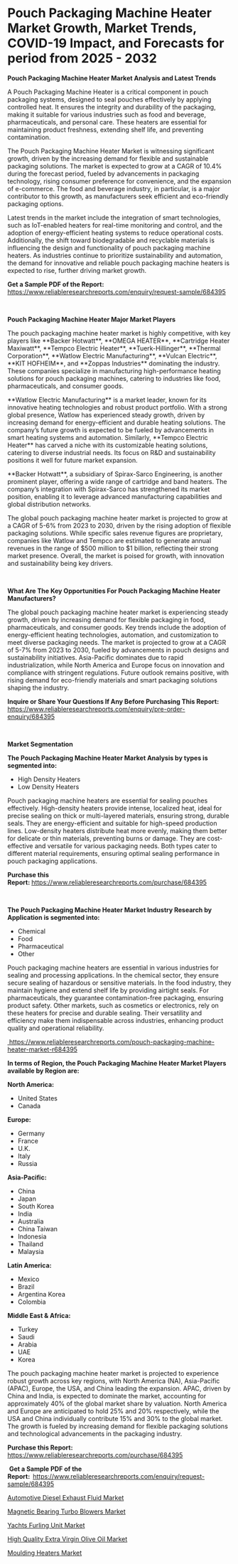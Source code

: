 <p><h1>Pouch Packaging Machine Heater Market Growth, Market Trends, COVID-19 Impact, and Forecasts for period from 2025 - 2032</h1></p><p><strong>Pouch Packaging Machine Heater Market Analysis and Latest Trends</strong></p>
<p><p>A Pouch Packaging Machine Heater is a critical component in pouch packaging systems, designed to seal pouches effectively by applying controlled heat. It ensures the integrity and durability of the packaging, making it suitable for various industries such as food and beverage, pharmaceuticals, and personal care. These heaters are essential for maintaining product freshness, extending shelf life, and preventing contamination.</p><p>The Pouch Packaging Machine Heater Market is witnessing significant growth, driven by the increasing demand for flexible and sustainable packaging solutions. The market is expected to grow at a CAGR of 10.4% during the forecast period, fueled by advancements in packaging technology, rising consumer preference for convenience, and the expansion of e-commerce. The food and beverage industry, in particular, is a major contributor to this growth, as manufacturers seek efficient and eco-friendly packaging options.</p><p>Latest trends in the market include the integration of smart technologies, such as IoT-enabled heaters for real-time monitoring and control, and the adoption of energy-efficient heating systems to reduce operational costs. Additionally, the shift toward biodegradable and recyclable materials is influencing the design and functionality of pouch packaging machine heaters. As industries continue to prioritize sustainability and automation, the demand for innovative and reliable pouch packaging machine heaters is expected to rise, further driving market growth.</p></p>
<p><strong>Get a Sample PDF of the Report:&nbsp;</strong> <a href="https://www.reliableresearchreports.com/enquiry/request-sample/684395?utm_campaign=31&utm_medium=2&utm_source=Github&utm_content=ia&utm_term=20012025&utm_id=pouch-packaging-machine-heater">https://www.reliableresearchreports.com/enquiry/request-sample/684395</a></p>
<p>&nbsp;</p>
<p><strong>Pouch Packaging Machine Heater Major Market Players</strong></p>
<p><p>The pouch packaging machine heater market is highly competitive, with key players like **Backer Hotwatt**, **OMEGA HEATER**, **Cartridge Heater Maxiwatt**, **Tempco Electric Heater**, **Tuerk-Hillinger**, **Thermal Corporation**, **Watlow Electric Manufacturing**, **Vulcan Electric**, **KIT HOFHEIM**, and **Zoppas Industries** dominating the industry. These companies specialize in manufacturing high-performance heating solutions for pouch packaging machines, catering to industries like food, pharmaceuticals, and consumer goods.</p><p>**Watlow Electric Manufacturing** is a market leader, known for its innovative heating technologies and robust product portfolio. With a strong global presence, Watlow has experienced steady growth, driven by increasing demand for energy-efficient and durable heating solutions. The company’s future growth is expected to be fueled by advancements in smart heating systems and automation. Similarly, **Tempco Electric Heater** has carved a niche with its customizable heating solutions, catering to diverse industrial needs. Its focus on R&D and sustainability positions it well for future market expansion.</p><p>**Backer Hotwatt**, a subsidiary of Spirax-Sarco Engineering, is another prominent player, offering a wide range of cartridge and band heaters. The company’s integration with Spirax-Sarco has strengthened its market position, enabling it to leverage advanced manufacturing capabilities and global distribution networks.</p><p>The global pouch packaging machine heater market is projected to grow at a CAGR of 5-6% from 2023 to 2030, driven by the rising adoption of flexible packaging solutions. While specific sales revenue figures are proprietary, companies like Watlow and Tempco are estimated to generate annual revenues in the range of $500 million to $1 billion, reflecting their strong market presence. Overall, the market is poised for growth, with innovation and sustainability being key drivers.</p></p>
<p>&nbsp;</p>
<p><strong>What Are The Key Opportunities For Pouch Packaging Machine Heater Manufacturers?</strong></p>
<p><p>The global pouch packaging machine heater market is experiencing steady growth, driven by increasing demand for flexible packaging in food, pharmaceuticals, and consumer goods. Key trends include the adoption of energy-efficient heating technologies, automation, and customization to meet diverse packaging needs. The market is projected to grow at a CAGR of 5-7% from 2023 to 2030, fueled by advancements in pouch designs and sustainability initiatives. Asia-Pacific dominates due to rapid industrialization, while North America and Europe focus on innovation and compliance with stringent regulations. Future outlook remains positive, with rising demand for eco-friendly materials and smart packaging solutions shaping the industry.</p></p>
<p><strong>Inquire or Share Your Questions If Any Before Purchasing This Report:</strong> <a href="https://www.reliableresearchreports.com/enquiry/pre-order-enquiry/684395?utm_campaign=31&utm_medium=2&utm_source=Github&utm_content=ia&utm_term=20012025&utm_id=pouch-packaging-machine-heater">https://www.reliableresearchreports.com/enquiry/pre-order-enquiry/684395</a></p>
<p>&nbsp;</p>
<p><strong>Market Segmentation</strong></p>
<p><strong>The Pouch Packaging Machine Heater Market Analysis by types is segmented into:</strong></p>
<p><ul><li>High Density Heaters</li><li>Low Density Heaters</li></ul></p>
<p><p>Pouch packaging machine heaters are essential for sealing pouches effectively. High-density heaters provide intense, localized heat, ideal for precise sealing on thick or multi-layered materials, ensuring strong, durable seals. They are energy-efficient and suitable for high-speed production lines. Low-density heaters distribute heat more evenly, making them better for delicate or thin materials, preventing burns or damage. They are cost-effective and versatile for various packaging needs. Both types cater to different material requirements, ensuring optimal sealing performance in pouch packaging applications.</p></p>
<p><strong>Purchase this Report:&nbsp;</strong><a href="https://www.reliableresearchreports.com/purchase/684395?utm_campaign=31&utm_medium=2&utm_source=Github&utm_content=ia&utm_term=20012025&utm_id=pouch-packaging-machine-heater">https://www.reliableresearchreports.com/purchase/684395</a></p>
<p>&nbsp;</p>
<p><strong>The Pouch Packaging Machine Heater Market Industry Research by Application is segmented into:</strong></p>
<p><ul><li>Chemical</li><li>Food</li><li>Pharmaceutical</li><li>Other</li></ul></p>
<p><p>Pouch packaging machine heaters are essential in various industries for sealing and processing applications. In the chemical sector, they ensure secure sealing of hazardous or sensitive materials. In the food industry, they maintain hygiene and extend shelf life by providing airtight seals. For pharmaceuticals, they guarantee contamination-free packaging, ensuring product safety. Other markets, such as cosmetics or electronics, rely on these heaters for precise and durable sealing. Their versatility and efficiency make them indispensable across industries, enhancing product quality and operational reliability.</p></p>
<p><a href="https://www.reliableresearchreports.com/pouch-packaging-machine-heater-market-r684395?utm_campaign=31&utm_medium=2&utm_source=Github&utm_content=ia&utm_term=20012025&utm_id=pouch-packaging-machine-heater">&nbsp;https://www.reliableresearchreports.com/pouch-packaging-machine-heater-market-r684395</a></p>
<p><strong>In terms of Region, the Pouch Packaging Machine Heater Market Players available by Region are:</strong></p>
<p>
    <p> <strong> North America: </strong>
        <ul>
            <li>United States</li>
            <li>Canada</li>
        </ul>
        </p> 
    <p> <strong> Europe: </strong>
        <ul>
            <li>Germany</li>
            <li>France</li>
            <li>U.K.</li>
            <li>Italy</li>
            <li>Russia</li>
        </ul>
        </p> 
    <p> <strong> Asia-Pacific: </strong>
        <ul>
            <li>China</li>
            <li>Japan</li>
            <li>South Korea</li>
            <li>India</li>
            <li>Australia</li>
            <li>China Taiwan</li>
            <li>Indonesia</li>
            <li>Thailand</li>
            <li>Malaysia</li>
        </ul>
        </p> 
    <p> <strong> Latin America: </strong>
        <ul>
            <li>Mexico</li>
            <li>Brazil</li>
            <li>Argentina Korea</li>
            <li>Colombia</li>
        </ul>
        </p> 
    <p> <strong> Middle East & Africa: </strong>
        <ul>
            <li>Turkey</li>
            <li>Saudi</li>
            <li>Arabia</li>
            <li>UAE</li>
            <li>Korea</li>
        </ul>
    </p>
    </p>
<p><p>The pouch packaging machine heater market is projected to experience robust growth across key regions, with North America (NA), Asia-Pacific (APAC), Europe, the USA, and China leading the expansion. APAC, driven by China and India, is expected to dominate the market, accounting for approximately 40% of the global market share by valuation. North America and Europe are anticipated to hold 25% and 20% respectively, while the USA and China individually contribute 15% and 30% to the global market. The growth is fueled by increasing demand for flexible packaging solutions and technological advancements in the packaging industry.</p></p>
<p><strong>Purchase this Report: </strong><a href="https://www.reliableresearchreports.com/purchase/684395?utm_campaign=31&utm_medium=2&utm_source=Github&utm_content=ia&utm_term=20012025&utm_id=pouch-packaging-machine-heater">https://www.reliableresearchreports.com/purchase/684395</a></p>
<p>&nbsp;<strong>Get a Sample PDF of the Report:&nbsp;&nbsp;</strong><a href="https://www.reliableresearchreports.com/enquiry/request-sample/684395?utm_campaign=31&utm_medium=2&utm_source=Github&utm_content=ia&utm_term=20012025&utm_id=pouch-packaging-machine-heater">https://www.reliableresearchreports.com/enquiry/request-sample/684395</a></p>
<p><strong></strong></p>
<p><p><a href="https://github.com/rileymgdorcas/Market-Research-Report-List-1/blob/main/automotive-diesel-exhaust-fluid-market.md?utm_campaign=31&utm_medium=2&utm_source=Github&utm_content=ia&utm_term=20012025&utm_id=pouch-packaging-machine-heater">Automotive Diesel Exhaust Fluid Market</a></p><p><a href="https://github.com/lehumiston1971679/Market-Research-Report-List-1/blob/main/magnetic-bearing-turbo-blowers-market.md?utm_campaign=31&utm_medium=2&utm_source=Github&utm_content=ia&utm_term=20012025&utm_id=pouch-packaging-machine-heater">Magnetic Bearing Turbo Blowers Market</a></p><p><a href="https://github.com/SamiaChowdhury801/Market-Research-Report-List-1/blob/main/yachts-furling-unit-market.md?utm_campaign=31&utm_medium=2&utm_source=Github&utm_content=ia&utm_term=20012025&utm_id=pouch-packaging-machine-heater">Yachts Furling Unit Market</a></p><p><a href="https://github.com/LilianFaulkner65/Market-Research-Report-List-1/blob/main/high-quality-extra-virgin-olive-oil-market.md?utm_campaign=31&utm_medium=2&utm_source=Github&utm_content=ia&utm_term=20012025&utm_id=pouch-packaging-machine-heater">High Quality Extra Virgin Olive Oil Market</a></p><p><a href="https://github.com/locarol73/Market-Research-Report-List-1/blob/main/moulding-heaters-market.md?utm_campaign=31&utm_medium=2&utm_source=Github&utm_content=ia&utm_term=20012025&utm_id=pouch-packaging-machine-heater">Moulding Heaters Market</a></p></p>
